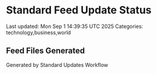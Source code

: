 # Standard Feed Update Status
Last updated: Mon Sep  1 14:39:35 UTC 2025
Categories: technology,business,world

## Feed Files Generated

Generated by Standard Updates Workflow
